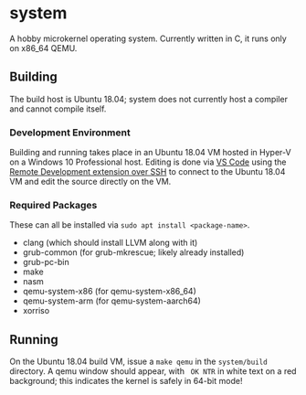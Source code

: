 # system

A hobby microkernel operating system. Currently written in C, it runs only on x86_64 QEMU.

## Building

The build host is Ubuntu 18.04; system does not currently host a compiler and cannot compile itself.

### Development Environment

Building and running takes place in an Ubuntu 18.04 VM hosted in Hyper-V on a Windows 10 Professional host. Editing is done via [VS Code](https://code.visualstudio.com/) using the [Remote Development extension over SSH](https://code.visualstudio.com/docs/remote/ssh#_getting-started) to connect to the Ubuntu 18.04 VM and edit the source directly on the VM.

### Required Packages

These can all be installed via `sudo apt install <package-name>`.

+ clang (which should install LLVM along with it)
+ grub-common (for grub-mkrescue; likely already installed)
+ grub-pc-bin
+ make
+ nasm
+ qemu-system-x86 (for qemu-system-x86_64)
+ qemu-system-arm (for qemu-system-aarch64)
+ xorriso

## Running

On the Ubuntu 18.04 build VM, issue a `make qemu` in the `system/build` directory. A qemu window should appear, with ` OK NTR` 
in white text on a red background; this indicates the kernel is safely in 64-bit mode!
